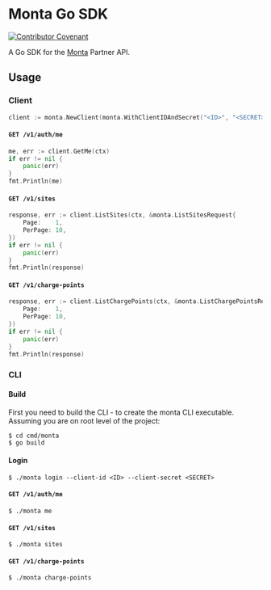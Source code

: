 # Monta Go SDK

[![Contributor Covenant](https://img.shields.io/badge/Contributor%20Covenant-2.1-4baaaa.svg)](CODE_OF_CONDUCT.md)

A Go SDK for the [Monta](https://monta.app) Partner API.

## Usage

### Client

```go
client := monta.NewClient(monta.WithClientIDAndSecret("<ID>", "<SECRET>")
```

#### `GET /v1/auth/me`

```go
me, err := client.GetMe(ctx)
if err != nil {
	panic(err)
}
fmt.Println(me)
```

#### `GET /v1/sites`

```go
response, err := client.ListSites(ctx, &monta.ListSitesRequest{
	Page:    1,
	PerPage: 10,
})
if err != nil {
	panic(err)
}
fmt.Println(response)
```

#### `GET /v1/charge-points`

```go
response, err := client.ListChargePoints(ctx, &monta.ListChargePointsRequest{
	Page:    1,
	PerPage: 10,
})
if err != nil {
	panic(err)
}
fmt.Println(response)
```

### CLI

#### Build

First you need to build the CLI - to create the monta CLI executable. Assuming you are on root level of the project:

```
$ cd cmd/monta
$ go build
```

#### Login

```
$ ./monta login --client-id <ID> --client-secret <SECRET>
```

#### `GET /v1/auth/me`

```
$ ./monta me
```

#### `GET /v1/sites`

```
$ ./monta sites
```

#### `GET /v1/charge-points`

```
$ ./monta charge-points
```
